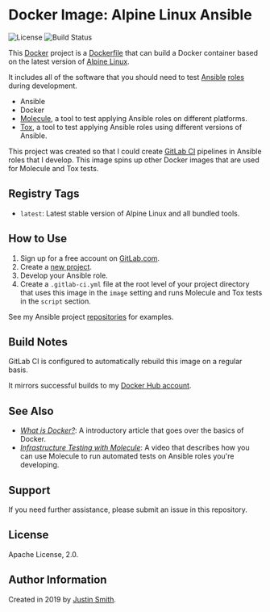 # Docker Image: Alpine Linux Ansible

![License](https://img.shields.io/github/license/centinel/docker-alpine-ansible) ![Build Status](https://img.shields.io/gitlab/pipeline/centinel-foss/docker-alpine-ansible/master)

This [Docker](https://www.docker.com) project is a [Dockerfile](https://docs.docker.com/engine/reference/builder/) that can build a Docker container based on the latest version of [Alpine Linux](https://www.alpinelinux.org/). 

It includes all of the software that you should need to test [Ansible](https://www.ansible.com) [roles](https://docs.ansible.com/ansible/latest/user_guide/playbooks_reuse_roles.html) during development.

  - Ansible
  - Docker
  - [Molecule](https://molecule.readthedocs.io/en/stable/), a tool to test applying Ansible roles on different platforms.
  - [Tox](https://tox.readthedocs.io/en/latest/), a tool to test applying Ansible roles using different versions of Ansible.
  
This project was created so that I could create [GitLab CI](https://docs.gitlab.com/ee/ci/) pipelines in Ansible roles that I develop. This image spins up other Docker images that are used for Molecule and Tox tests.

## Registry Tags

  * `latest`: Latest stable version of Alpine Linux and all bundled tools.

## How to Use

1. Sign up for a free account on [GitLab.com](https://gitlab.com).
2. Create a [new project](https://docs.gitlab.com/ee/gitlab-basics/create-project.html).
3. Develop your Ansible role.
4. Create a `.gitlab-ci.yml` file at the root level of your project directory that uses this image in the `image` setting and runs Molecule and Tox tests in the `script` section.

See my Ansible project [repositories](https://gitlab.com/centinel-foss) for examples. 

## Build Notes

GitLab CI is configured to automatically rebuild this image on a regular basis.

It mirrors successful builds to my [Docker Hub account](https://hub.docker.com/u/centinelfoss).

## See Also

  * *[What is Docker?](https://opensource.com/resources/what-docker)*: A introductory article that goes over the basics of Docker.
  * *[Infrastructure Testing with Molecule](https://www.ansible.com/infrastructure-testing-with-molecule)*: A video that describes how you can use Molecule to run automated tests on Ansible roles you're developing.

## Support

If you need further assistance, please submit an issue in this repository.

## License

Apache License, 2.0.

## Author Information

Created in 2019 by [Justin Smith](mailto:justin@adminix.net).
